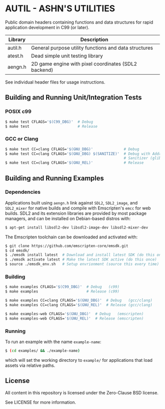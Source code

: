 # AUTIL - ASHN'S UTILITIES
Public domain headers containing functions and data structures for rapid
application development in C99 (or later).

| Library | Description                                                        |
|---------|--------------------------------------------------------------------|
| autil.h | General purpose utility functions and data structures              |
| atest.h | Dead simple unit testing library                                   |
| aengn.h | 2D game engine with pixel coordinates (SDL2 backend)               |

See individual header files for usage instructions.

## Building and Running Unit/Integration Tests
### POSIX c99
```sh
$ make test CFLAGS='$(C99_DBG)'  # Debug
$ make test                      # Release
```

### GCC or Clang
```sh
$ make test CC=clang CFLAGS='$(GNU_DBG)'              # Debug
$ make test CC=clang CFLAGS='$(GNU_DBG) $(SANITIZE)'  # Debug with Address
                                                      # Sanitizer (glibc only)
$ make test CC=clang CFLAGS='$(GNU_REL)'              # Release
```

## Building and Running Examples
### Dependencies
Applications built using `aengn.h` link against `SDL2`, `SDL2_image`, and
`SDL2_mixer` for native builds and compile with Emscripten's `emcc` for web
builds. SDL2 and its extension libraries are provided by most package managers,
and can be installed on Debian-based distros with:

```sh
$ apt-get install libsdl2-dev libsdl2-image-dev libsdl2-mixer-dev
```

The Emscripten toolchain can be downloaded and activated with:

```sh
$ git clone https://github.com/emscripten-core/emsdk.git
$ cd emsdk/
$ ./emsdk install latest  # Download and install latest SDK (do this once)
$ ./emsdk activate latest # Make the latest SDK active (do this once)
$ source ./emsdk_env.sh   # Setup envrionment (source this every time)
```

### Building
```sh
$ make examples CFLAGS='$(C99_DBG)'  # Debug   (c99)
$ make examples                      # Release (c99)

$ make examples CC=clang CFLAGS='$(GNU_DBG)'  # Debug   (gcc/clang)
$ make examples CC=clang CFLAGS='$(GNU_REL)'  # Release (gcc/clang)

$ make examples-web CFLAGS='$(GNU_DBG)'  # Debug   (emscripten)
$ make examples-web CFLAGS='$(GNU_REL)'  # Release (emscripten)
```

### Running
To run an example with the name `example-name`:
```sh
$ (cd examples/ && ./example-name)
```
which will set the working directory to `example/` for applications that load
assets via relative paths.

## License
All content in this repository is licensed under the Zero-Clause BSD license.

See LICENSE for more information.
